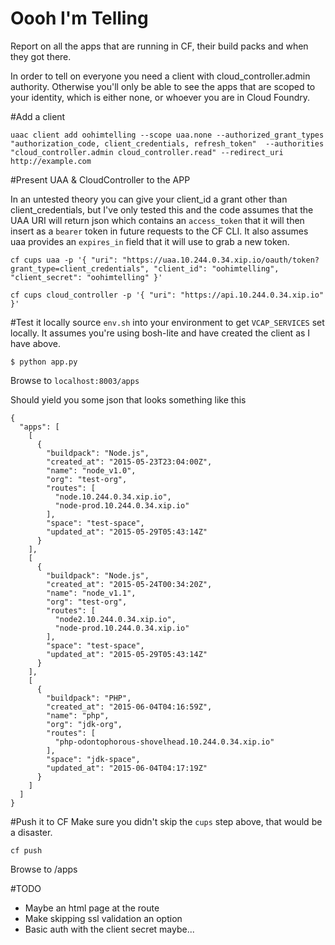 Oooh I'm Telling
================

Report on all the apps that are running in CF, their build packs  and when they got there. 

In order to tell on everyone you need a client with cloud_controller.admin authority. Otherwise you'll only be able to see the apps that are scoped to your identity, which is either none, or whoever you are in Cloud Foundry. 

#Add a client
```
uaac client add oohimtelling --scope uaa.none --authorized_grant_types "authorization_code, client_credentials, refresh_token"  --authorities "cloud_controller.admin cloud_controller.read" --redirect_uri http://example.com
```

#Present UAA & CloudController to the APP

In an untested theory you can give your client_id a grant other than client_credentials, but I've only tested this and the code assumes that the UAA URI will return 
json which contains an `access_token` that it will then insert as a `bearer` token in future requests to the CF CLI. It also assumes uaa provides an `expires_in` field that it will use to grab a new token.

`cf cups uaa -p '{ "uri": "https://uaa.10.244.0.34.xip.io/oauth/token?grant_type=client_credentials", "client_id": "oohimtelling", "client_secret": "oohimtelling" }'`

`cf cups cloud_controller -p '{ "uri": "https://api.10.244.0.34.xip.io" }'`

#Test it locally
source `env.sh` into your environment to get `VCAP_SERVICES` set locally. It assumes you're using bosh-lite and have created the client as I have above. 

```
$ python app.py
```
Browse to `localhost:8003/apps`

Should yield you some json that looks something like this

```
{
  "apps": [
    [
      {
        "buildpack": "Node.js",
        "created_at": "2015-05-23T23:04:00Z",
        "name": "node_v1.0",
        "org": "test-org",
        "routes": [
          "node.10.244.0.34.xip.io",
          "node-prod.10.244.0.34.xip.io"
        ],
        "space": "test-space",
        "updated_at": "2015-05-29T05:43:14Z"
      }
    ],
    [
      {
        "buildpack": "Node.js",
        "created_at": "2015-05-24T00:34:20Z",
        "name": "node_v1.1",
        "org": "test-org",
        "routes": [
          "node2.10.244.0.34.xip.io",
          "node-prod.10.244.0.34.xip.io"
        ],
        "space": "test-space",
        "updated_at": "2015-05-29T05:43:14Z"
      }
    ],
    [
      {
        "buildpack": "PHP",
        "created_at": "2015-06-04T04:16:59Z",
        "name": "php",
        "org": "jdk-org",
        "routes": [
          "php-odontophorous-shovelhead.10.244.0.34.xip.io"
        ],
        "space": "jdk-space",
        "updated_at": "2015-06-04T04:17:19Z"
      }
    ]
  ]
}

```

#Push it to CF
Make sure you didn't skip the `cups` step above, that would be a disaster. 

`cf push`

Browse to <cf-url>/apps

#TODO
* Maybe an html page at the route
* Make skipping ssl validation an option
* Basic auth with the client secret maybe... 